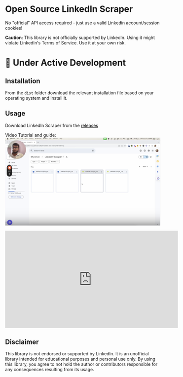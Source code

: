 # Open Source LinkedIn Scraper

No "official" API access required - just use a valid Linkedin account/session cookies!

**Caution**: This library is not officially supported by LinkedIn. Using it might violate LinkedIn's Terms of Service. Use it at your own risk.

# :construction: Under Active Development

## Installation

From the `dist` folder download the relevant installation file based on your operating system and install it.

## Usage

Download LinkedIn Scraper from the [releases](https://drive.google.com/drive/u/0/folders/1BQKVG6f5Eh-51d-mIChfpTBFl5t9THqe)

Video Tutorial and guide:
[![Watch the video](resources/thumbnail.png)](https://www.loom.com/share/38e1efba134f4b7c9da82c36313bd469)

<iframe width="560" height="315" src="https://www.youtube.com/embed/oYSHsxLMCI8?si=jgbFEr12UXq7nTda" title="YouTube video player" frameborder="0" allow="accelerometer; autoplay; clipboard-write; encrypted-media; gyroscope; picture-in-picture; web-share" referrerpolicy="strict-origin-when-cross-origin" allowfullscreen></iframe>

## Disclaimer

This library is not endorsed or supported by LinkedIn. It is an unofficial library intended for educational purposes and personal use only. By using this library, you agree to not hold the author or contributors responsible for any consequences resulting from its usage.

